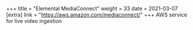 +++
title = "Elemental MediaConnect"
weight = 33
date = 2021-03-07
[extra]
link = "https://aws.amazon.com/mediaconnect/"
+++
AWS service for live video ingestion

